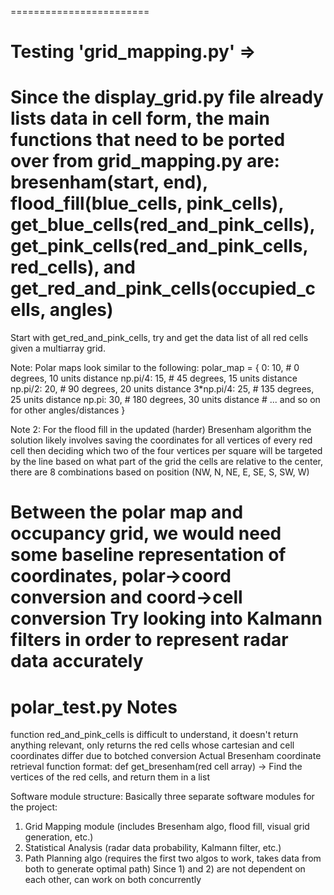 ========================
# Testing 'grid_mapping.py' =>
Since the display_grid.py file already lists data in cell form, the main functions that need to be ported over from grid_mapping.py are: bresenham(start, end), flood_fill(blue_cells, pink_cells), get_blue_cells(red_and_pink_cells), get_pink_cells(red_and_pink_cells, red_cells), and get_red_and_pink_cells(occupied_cells, angles)
===
Start with get_red_and_pink_cells, try and get the data list of all red cells given a multiarray grid.

Note: Polar maps look similar to the following:
polar_map = {
    0: 10,    # 0 degrees, 10 units distance
    np.pi/4: 15,  # 45 degrees, 15 units distance
    np.pi/2: 20,  # 90 degrees, 20 units distance
    3*np.pi/4: 25,  # 135 degrees, 25 units distance
    np.pi: 30,  # 180 degrees, 30 units distance
    # ... and so on for other angles/distances
}

Note 2: For the flood fill in the updated (harder) Bresenham algorithm the solution likely involves saving the coordinates for all vertices of every red cell then deciding which two of the four vertices per square will be targeted by the line based on what part of the grid the cells are relative to the center, there are 8 combinations based on position (NW, N, NE, E, SE, S, SW, W)

Between the polar map and occupancy grid, we would need some baseline representation of coordinates, polar->coord conversion and coord->cell conversion
Try looking into Kalmann filters in order to represent radar data accurately
========================
# polar_test.py Notes
function red_and_pink_cells is difficult to understand, it doesn't return anything relevant, only returns the red cells
whose cartesian and cell coordinates differ due to botched conversion
Actual Bresenham coordinate retrieval function format:
def get_bresenham(red cell array)
    -> Find the vertices of the red cells, and return them in a list




Software module structure:
 Basically three separate software modules for the project:
 1) Grid Mapping module (includes Bresenham algo, flood fill, visual grid generation, etc.)
 2) Statistical Analysis (radar data probability, Kalmann filter, etc.)
 3) Path Planning algo (requires the first two algos to work, takes data from both to generate optimal path)
 Since 1) and 2) are not dependent on each other, can work on both concurrently